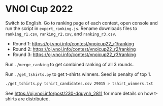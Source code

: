 # VNOI Cup 2022

Switch to English. Go to ranking page of each contest, open console and run the script in `export_ranking.js`. Rename downloads files to `ranking_r1.csv`, `ranking_r2.csv`, and `ranking_r3.csv`.

- Round 1: https://oj.vnoi.info/contest/vnoicup22_r1/ranking
- Round 2: https://oj.vnoi.info/contest/vnoicup22_r2/ranking
- Round 3: https://oj.vnoi.info/contest/vnoicup22_r3/ranking

Run `./merge_ranking` to get combined ranking of all 3 rounds.

Run `./get_tshirts.py` to get t-shirts winners. Seed is penalty of top 1.

```sh
./get_tshirts.py tshirt_candidates.csv 29015 > tshirt_winners.txt
```

See https://oj.vnoi.info/post/230-dquynh_2811 for more details on how t-shirts are distributed.
